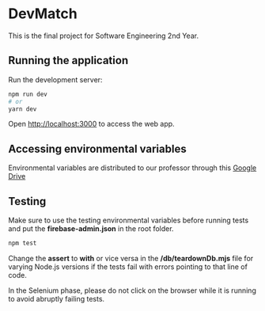# DevMatch

This is the final project for Software Engineering 2nd Year.

## Running the application

Run the development server:

```bash
npm run dev
# or
yarn dev
```

Open [http://localhost:3000](http://localhost:3000) to access the web app.

## Accessing environmental variables

Environmental variables are distributed to our professor
through this [Google Drive](https://drive.google.com/drive/folders/15DJ6Q3sGVdlKXBZCBersG_SpUyRHxLTY?usp=sharing)

## Testing

Make sure to use the testing environmental variables before running tests and put the **firebase-admin.json** in the root folder.

```bash
npm test
```

Change the **assert** to **with** or vice versa in the **/db/teardownDb.mjs** file for varying Node.js versions
if the tests fail with errors pointing to that line of code.

In the Selenium phase, please do not click on the browser while it is running to avoid abruptly failing tests.

